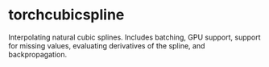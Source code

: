# torchcubicspline
Interpolating natural cubic splines. Includes batching, GPU support, support for missing values, evaluating derivatives of the spline, and backpropagation.
